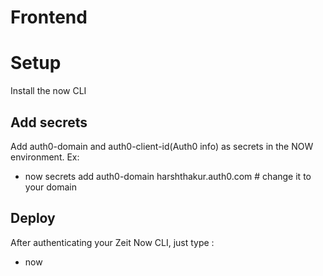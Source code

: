 # Frontend 

# Setup
Install the now CLI 

## Add secrets 
Add auth0-domain and auth0-client-id(Auth0 info) as secrets in the NOW environment. Ex:
- now secrets add auth0-domain harshthakur.auth0.com # change it to your domain 

## Deploy 
After authenticating your Zeit Now CLI, just type :
- now
